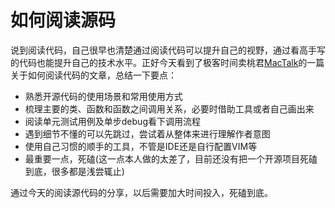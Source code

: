 # 如何阅读源码

说到阅读代码，自己很早也清楚通过阅读代码可以提升自己的视野，通过看高手写的代码也能提升自己的技术水平。正好今天看到了极客时间卖桃君[MacTalk](https://mp.weixin.qq.com/s/FzDyT0CnmgFPkYT_WXwz9w)的一篇关于如何阅读代码的文章，总结一下要点：

- 熟悉开源代码的使用场景和常用使用方式
- 梳理主要的类、函数和函数之间调用关系，必要时借助工具或者自己画出来
- 阅读单元测试用例及单步debug看下调用流程
- 遇到细节不懂的可以先跳过，尝试着从整体来进行理解作者意图
- 使用自己习惯的顺手的工具，不管是IDE还是自行配置VIM等
- 最重要一点，死磕(这一点本人做的太差了，目前还没有把一个开源项目死磕到底，很多都是浅尝辄止)

通过今天的阅读源代码的分享，以后需要加大时间投入，死磕到底。
